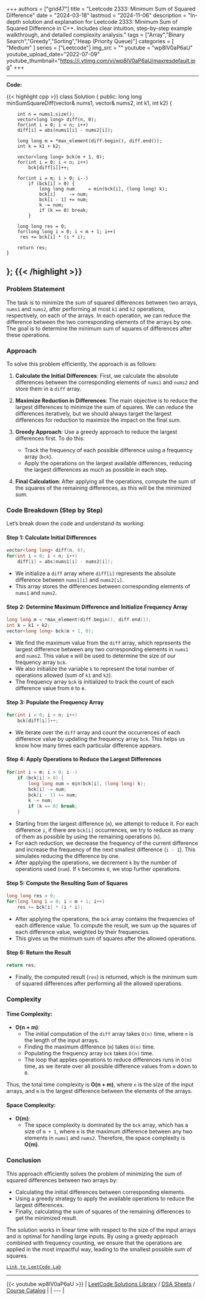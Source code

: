 
+++
authors = ["grid47"]
title = "Leetcode 2333: Minimum Sum of Squared Difference"
date = "2024-03-18"
lastmod = "2024-11-06"
description = "In-depth solution and explanation for Leetcode 2333: Minimum Sum of Squared Difference in C++. Includes clear intuition, step-by-step example walkthrough, and detailed complexity analysis."
tags = ["Array","Binary Search","Greedy","Sorting","Heap (Priority Queue)"]
categories = [
    "Medium"
]
series = ["Leetcode"]
img_src = ""
youtube = "wp8lV0aP6aU"
youtube_upload_date="2022-07-09"
youtube_thumbnail="https://i.ytimg.com/vi/wp8lV0aP6aU/maxresdefault.jpg"
+++



---
**Code:**

{{< highlight cpp >}}
class Solution {
public:
    long long minSumSquareDiff(vector<int>& nums1, vector<int>& nums2, int k1, int k2) {

        int n = nums1.size();
        vector<long long> diff(n, 0);
        for(int i = 0; i < n; i++)
        diff[i] = abs(nums1[i] - nums2[i]);

        long long m = *max_element(diff.begin(), diff.end());
        int k = k1 + k2;

        vector<long long> bck(m + 1, 0);
        for(int i = 0; i < n; i++)
            bck[diff[i]]++;

        for(int i = m; i > 0; i--)
            if (bck[i] > 0) {
                long long num     = min(bck[i], (long long) k);
                bck[i]     -= num;
                bck[i - 1] += num;
                k -= num;
                if (k == 0) break;
            }

        long long res = 0;
        for(long long i = 0; i < m + 1; i++)
         res += bck[i] * (i * i);

        return res;
    }
};
{{< /highlight >}}
---

### Problem Statement

The task is to minimize the sum of squared differences between two arrays, `nums1` and `nums2`, after performing at most `k1` and `k2` operations, respectively, on each of the arrays. In each operation, we can reduce the difference between the two corresponding elements of the arrays by one. The goal is to determine the minimum sum of squares of differences after these operations.

### Approach

To solve this problem efficiently, the approach is as follows:

1. **Calculate the Initial Differences**: First, we calculate the absolute differences between the corresponding elements of `nums1` and `nums2` and store them in a `diff` array.
  
2. **Maximize Reduction in Differences**: The main objective is to reduce the largest differences to minimize the sum of squares. We can reduce the differences iteratively, but we should always target the largest differences for reduction to maximize the impact on the final sum.

3. **Greedy Approach**: Use a greedy approach to reduce the largest differences first. To do this:
   - Track the frequency of each possible difference using a frequency array (`bck`).
   - Apply the operations on the largest available differences, reducing the largest differences as much as possible in each step.

4. **Final Calculation**: After applying all the operations, compute the sum of the squares of the remaining differences, as this will be the minimized sum.

### Code Breakdown (Step by Step)

Let’s break down the code and understand its working:

#### Step 1: Calculate Initial Differences

```cpp
vector<long long> diff(n, 0);
for(int i = 0; i < n; i++)
    diff[i] = abs(nums1[i] - nums2[i]);
```

- We initialize a `diff` array where `diff[i]` represents the absolute difference between `nums1[i]` and `nums2[i]`.
- This array stores the differences between corresponding elements of `nums1` and `nums2`.

#### Step 2: Determine Maximum Difference and Initialize Frequency Array

```cpp
long long m = *max_element(diff.begin(), diff.end());
int k = k1 + k2;
vector<long long> bck(m + 1, 0);
```

- We find the maximum value from the `diff` array, which represents the largest difference between any two corresponding elements in `nums1` and `nums2`. This value `m` will be used to determine the size of our frequency array `bck`.
- We also initialize the variable `k` to represent the total number of operations allowed (sum of `k1` and `k2`).
- The frequency array `bck` is initialized to track the count of each difference value from `0` to `m`.

#### Step 3: Populate the Frequency Array

```cpp
for(int i = 0; i < n; i++)
    bck[diff[i]]++;
```

- We iterate over the `diff` array and count the occurrences of each difference value by updating the frequency array `bck`. This helps us know how many times each particular difference appears.

#### Step 4: Apply Operations to Reduce the Largest Differences

```cpp
for(int i = m; i > 0; i--)
    if (bck[i] > 0) {
        long long num = min(bck[i], (long long) k);
        bck[i] -= num;
        bck[i - 1] += num;
        k -= num;
        if (k == 0) break;
    }
```

- Starting from the largest difference (`m`), we attempt to reduce it. For each difference `i`, if there are `bck[i]` occurrences, we try to reduce as many of them as possible by using the remaining operations (`k`).
- For each reduction, we decrease the frequency of the current difference and increase the frequency of the next smallest difference (`i - 1`). This simulates reducing the difference by one.
- After applying the operations, we decrement `k` by the number of operations used (`num`). If `k` becomes `0`, we stop further operations.

#### Step 5: Compute the Resulting Sum of Squares

```cpp
long long res = 0;
for(long long i = 0; i < m + 1; i++)
    res += bck[i] * (i * i);
```

- After applying the operations, the `bck` array contains the frequencies of each difference value. To compute the result, we sum up the squares of each difference value, weighted by their frequencies.
- This gives us the minimum sum of squares after the allowed operations.

#### Step 6: Return the Result

```cpp
return res;
```

- Finally, the computed result (`res`) is returned, which is the minimum sum of squared differences after performing all the allowed operations.

### Complexity

#### Time Complexity:
- **O(n + m)**: 
  - The initial computation of the `diff` array takes `O(n)` time, where `n` is the length of the input arrays.
  - Finding the maximum difference (`m`) takes `O(n)` time.
  - Populating the frequency array `bck` takes `O(n)` time.
  - The loop that applies operations to reduce differences runs in `O(m)` time, as we iterate over all possible difference values from `m` down to `0`.

Thus, the total time complexity is **O(n + m)**, where `n` is the size of the input arrays, and `m` is the largest difference between the elements of the arrays.

#### Space Complexity:
- **O(m)**: 
  - The space complexity is dominated by the `bck` array, which has a size of `m + 1`, where `m` is the maximum difference between any two elements in `nums1` and `nums2`. Therefore, the space complexity is **O(m)**.

### Conclusion

This approach efficiently solves the problem of minimizing the sum of squared differences between two arrays by:
- Calculating the initial differences between corresponding elements.
- Using a greedy strategy to apply the available operations to reduce the largest differences.
- Finally, calculating the sum of squares of the remaining differences to get the minimized result.

The solution works in linear time with respect to the size of the input arrays and is optimal for handling large inputs. By using a greedy approach combined with frequency counting, we ensure that the operations are applied in the most impactful way, leading to the smallest possible sum of squares.

[`Link to LeetCode Lab`](https://leetcode.com/problems/minimum-sum-of-squared-difference/description/)

---
{{< youtube wp8lV0aP6aU >}}
| [LeetCode Solutions Library](https://grid47.xyz/leetcode/) / [DSA Sheets](https://grid47.xyz/sheets/) / [Course Catalog](https://grid47.xyz/courses/) |
| --- |
